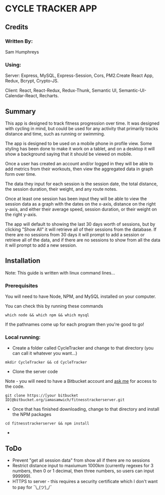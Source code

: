 # CYCLE TRACKER APP

## Credits

### Written By:
Sam Humphreys

### Using:
Server: Express, MySQL, Express-Session, Cors, PM2.Create React App, Redux, Bcrypt, Crypto-JS.

Client: React, React-Redux, Redux-Thunk, Semantic UI, Semantic-UI-Calendar-React, Recharts.

## Summary

This app is designed to track fitness progression over time. It was designed with cycling in mind, but could be used for any activity that primarily tracks distance and time, such as running or swimming. 

The app is designed to be used on a mobile phone in profile view. Some styling has been done to make it work on a tablet, and on a desktop it will show a background saying that it should be viewed on mobile.

Once a user has created an account and/or logged in they will be able to add metrics from their workouts, then view the aggregated data in graph form over time.

The data they input for each session is the session date, the total distance, the session duration, their weight, and any route notes. 

Once at least one session has been input they will be able to view the session data as a graph with the dates on the x-axis, distance on the right y-axis, and either their average speed, session duration, or their weight on the right y-axis.

The app will default to showing the last 30 days worth of sessions, but by clicking "Show All" it will retrieve all of their sessions from the database. If there are no sessions from 30 days it will prompt to add a session or retrieve all of the data, and if there are no sessions to show from all the data it will prompt to add a new session.

## Installation 

Note: This guide is written with linux command lines...

### Prerequisites
You will need to have Node, NPM, and MySQL installed on your computer.

You can check this by running these commands

`which node && which npm && which mysql`

If the pathnames come up for each program then you're good to go!

### Local running:
* Create a folder called CycleTracker and change to that directory (you can call it whatever you want...)

`mkdir CycleTracker && cd CycleTracker`

* Clone the server code

Note - you will need to have a Bitbucket account and [ask me](mailto:sam@iamasamwich.com) for access to the code.

`git clone https://[your bitbucket ID]@bitbucket.org/iamasamwich/fitnesstrackerserver.git`

* Once that has finished downloading, change to that directory and install the NPM packages

`cd fitnesstrackerserver && npm install`

* 



## ToDo

* Prevent "get all session data" from show all if there are no sessions
* Restrict distance input to maxiumum 1000km (currently regexes for 3 numbers, then 0 or 1 decimal, then three numbers, so users can input 999999).
* HTTPS to server - this requires a security certificate which I don't want to pay for ¯\\\_(ツ)\_/¯

